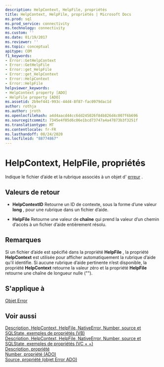 ```yaml
---
description: HelpContext, HelpFile, propriétés
title: HelpContext, HelpFile, propriétés | Microsoft Docs
ms.prod: sql
ms.prod_service: connectivity
ms.technology: connectivity
ms.custom: ''
ms.date: 01/19/2017
ms.reviewer: ''
ms.topic: conceptual
apitype: COM
f1_keywords:
- Error::GetHelpContext
- Error::GetHelpFile
- Error::get_HelpFile
- Error::get_HelpContext
- Error::HelpContext
- Error::HelpFile
helpviewer_keywords:
- HelpContext property [ADO]
- HelpFile property [ADO]
ms.assetid: 2b9ef441-993c-44d4-8f87-fac0979dac1d
author: rothja
ms.author: jroth
ms.openlocfilehash: a4d4aacd44cc6dd245026f84b826d4c007f6b696
ms.sourcegitcommit: 7345e4f05d6c06e1bcd73747a4a47873b3f3251f
ms.translationtype: MT
ms.contentlocale: fr-FR
ms.lasthandoff: 08/24/2020
ms.locfileid: "88774867"
---
```

# <a name="helpcontext-helpfile-properties"></a>HelpContext, HelpFile, propriétés
Indique le fichier d’aide et la rubrique associés à un objet d' [erreur](./error-object.md) .  
  
## <a name="return-values"></a>Valeurs de retour  
  
-   **HelpContextID** Retourne un ID de contexte, sous la forme d’une valeur **long** , pour une rubrique dans un fichier d’aide.  
  
-   **HelpFile** Retourne une valeur de **chaîne** qui prend la valeur d’un chemin d’accès à un fichier d’aide entièrement résolu.  
  
## <a name="remarks"></a>Remarques  
 Si un fichier d’aide est spécifié dans la propriété **HelpFile** , la propriété **HelpContext** est utilisée pour afficher automatiquement la rubrique d’aide qu’il identifie. Si aucune rubrique d’aide pertinente n’est disponible, la propriété **HelpContext** retourne la valeur zéro et la propriété **HelpFile** retourne une chaîne de longueur nulle ("").  
  
## <a name="applies-to"></a>S'applique à  
 [Objet Error](./error-object.md)  
  
## <a name="see-also"></a>Voir aussi  
 [Description, HelpContext, HelpFile, NativeError, Number, source et SQLState, exemples de propriétés (VB)](./description-helpcontext-helpfile-nativeerror-number-source-example-vb.md)   
 [Description, HelpContext, HelpFile, NativeError, Number, source et SQLState, exemples de propriétés (VC + +)](./description-helpcontext-helpfile-nativeerror-number-source-example-vc.md)   
 [Description, propriété](./description-property.md)   
 [Number, propriété (ADO)](./number-property-ado.md)   
 [Source, propriété (objet Error ADO)](./source-property-ado-error.md)
